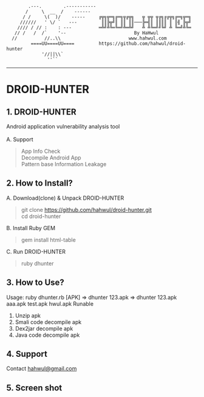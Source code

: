 
            .---.        .-----------
           /     \  __  /    ------
          / /     \(  )/    -----     ╔╦╗╦═╗╔═╗╦╔╦╗   ╦ ╦╦ ╦╔╗╔╔╦╗╔═╗╦═╗
         //////   ' \/ `   ---         ║║╠╦╝║ ║║ ║║───╠═╣║ ║║║║ ║ ║╣ ╠╦╝
        //// / // :    : ---          ═╩╝╩╚═╚═╝╩═╩╝   ╩ ╩╚═╝╝╚╝ ╩ ╚═╝╩╚═
       // /   /  /`    '--                         By HaHwul
      //          //..\\                         www.hahwul.com
             ====UU====UU====         https://github.com/hahwul/droid-hunter
                 '//||\\`
                   ''``
________________________________________________
# DROID-HUNTER
## 1. DROID-HUNTER
Android application vulnerability analysis tool<br>
<br>
A. Support<br>
> App Info Check<br>
> Decompile Android App<br>
> Pattern base Information Leakage<br>

 
## 2. How to Install?
A. Download(clone) & Unpack DROID-HUNTER
> git clone https://github.com/hahwul/droid-hunter.git<br>
> cd droid-hunter<br>

B. Install Ruby GEM<br>
> gem install html-table<br>

C. Run DROID-HUNTER<br>
> ruby dhunter

## 3. How to Use?
            
Usage: ruby dhunter.rb [APK]
   => dhunter 123.apk
   => dhunter 123.apk aaa.apk test.apk hwul.apk
Runable
   1. Unzip apk
   2. Smali code decompile apk
   3. Dex2jar decompile apk
   4. Java code decompile apk

## 4. Support
Contact hahwul@gmail.com
<br>

## 5. Screen shot


